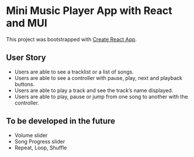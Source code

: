 # Mini Music Player App with React and MUI

This project was bootstrapped with [Create React App](https://github.com/facebook/create-react-app).

## User Story
* Users are able to see a tracklist or a list of songs.
* Users are able to see a controller with pause, play, next and playback buttons.
* Users are able to play a track and see the track’s name displayed.
* Users are able to play, pause or jump from one song to another with the controller.


## To be developed in the future
* Volume slider
* Song Progress slider
* Repeat, Loop, Shuffle 
